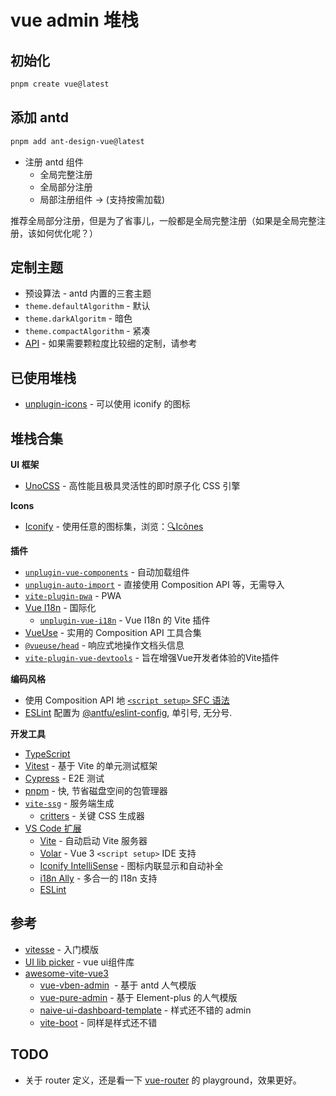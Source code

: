 # vue admin 堆栈

## 初始化

```bash
pnpm create vue@latest
```

## 添加 antd

```bash
pnpm add ant-design-vue@latest 
```

- 注册 antd 组件
    - 全局完整注册
    - 全局部分注册
    - 局部注册组件 → (支持按需加载)

推荐全局部分注册，但是为了省事儿，一般都是全局完整注册（如果是全局完整注册，该如何优化呢？）

## 定制主题

- 预设算法 - antd 内置的三套主题
- `theme.defaultAlgorithm` - 默认
- `theme.darkAlgoritm` - 暗色
- `theme.compactAlgorithm` - 紧凑
- [API](https://antdv.com/docs/vue/customize-theme-cn#api) - 如果需要颗粒度比较细的定制，请参考

## 已使用堆栈

- [unplugin-icons](https://github.com/unplugin/unplugin-icons) - 可以使用 iconify 的图标

## 堆栈合集

**UI 框架**

- [UnoCSS](https://github.com/antfu/unocss) - 高性能且极具灵活性的即时原子化 CSS 引擎

**Icons**

- [Iconify](https://iconify.design/) - 使用任意的图标集，浏览：[🔍Icônes](https://icones.netlify.app/)

**插件**

- [`unplugin-vue-components`](https://github.com/antfu/unplugin-vue-components) - 自动加载组件
- [`unplugin-auto-import`](https://github.com/antfu/unplugin-auto-import) - 直接使用 Composition API 等，无需导入
- [`vite-plugin-pwa`](https://github.com/antfu/vite-plugin-pwa) - PWA
- [Vue I18n](https://github.com/intlify/vue-i18n-next) - 国际化
    - [`unplugin-vue-i18n`](https://github.com/intlify/bundle-tools/tree/main/packages/unplugin-vue-i18n) - Vue I18n 的 Vite 插件
- [VueUse](https://github.com/antfu/vueuse) - 实用的 Composition API 工具合集
- [`@vueuse/head`](https://github.com/vueuse/head) - 响应式地操作文档头信息
- [`vite-plugin-vue-devtools`](https://github.com/webfansplz/vite-plugin-vue-devtools) - 旨在增强Vue开发者体验的Vite插件

**编码风格**

- 使用 Composition API 地 [`<script setup>` SFC 语法](https://github.com/vuejs/rfcs/pull/227)
- [ESLint](https://eslint.org/) 配置为 [@antfu/eslint-config](https://github.com/antfu/eslint-config), 单引号, 无分号.

**开发工具**

- [TypeScript](https://www.typescriptlang.org/)
- [Vitest](https://github.com/vitest-dev/vitest) - 基于 Vite 的单元测试框架
- [Cypress](https://cypress.io/) - E2E 测试
- [pnpm](https://pnpm.js.org/) - 快, 节省磁盘空间的包管理器
- [`vite-ssg`](https://github.com/antfu/vite-ssg) - 服务端生成
    - [critters](https://github.com/GoogleChromeLabs/critters) - 关键 CSS 生成器
- [VS Code 扩展](https://github.com/antfu-collective/vitesse/blob/main/.vscode/extensions.json)
    - [Vite](https://marketplace.visualstudio.com/items?itemName=antfu.vite) - 自动启动 Vite 服务器
    - [Volar](https://marketplace.visualstudio.com/items?itemName=Vue.volar) - Vue 3 `<script setup>` IDE 支持
    - [Iconify IntelliSense](https://marketplace.visualstudio.com/items?itemName=antfu.iconify) - 图标内联显示和自动补全
    - [i18n Ally](https://marketplace.visualstudio.com/items?itemName=lokalise.i18n-ally) - 多合一的 I18n 支持
    - [ESLint](https://marketplace.visualstudio.com/items?itemName=dbaeumer.vscode-eslint)

## 参考

- [vitesse](https://github.com/antfu-collective/vitesse) - 入门模版
- [UI lib picker](https://ui-libs.vercel.app/) - vue ui组件库
- [awesome-vite-vue3](https://github.com/vitejs/awesome-vite?tab=readme-ov-file#vue-3)
    - [vue-vben-admin](https://github.com/anncwb/vue-vben-admin)  - 基于 antd 人气模版
    - [vue-pure-admin](https://github.com/xiaoxian521/vue-pure-admin) - 基于 Element-plus 的人气模版
    - [naive-ui-dashboard-template](https://github.com/Innei/naive-ui-dashboard-template) - 样式还不错的 admin
    - [vite-boot](https://github.com/kirklin/vite-boot) - 同样是样式还不错

## TODO

- 关于 router 定义，还是看一下 [vue-router](https://github.com/vuejs/router/tree/main) 的 playground，效果更好。
